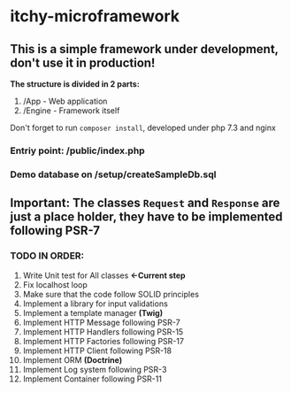 # itchy-microframework

## This is a simple framework under development, don't use it in production!

**The structure is divided in 2 parts:**
1. /App - Web application
2. /Engine - Framework itself

Don't forget to run ```composer install```, developed under php 7.3 and nginx

### Entriy point: /public/index.php
### Demo database on /setup/createSampleDb.sql

## Important: The classes `Request` and `Response` are just a place holder, they have to be implemented following PSR-7



### TODO IN ORDER:

1. Write Unit test for All classes **<-Current step**
2. Fix localhost loop
3. Make sure that the code follow SOLID principles
4. Implement a library for input validations
5. Implement a template manager **(Twig)**
6. Implement HTTP Message following PSR-7
7. Implement HTTP Handlers following PSR-15
8. Implement HTTP Factories following PSR-17
9. Implement HTTP Client following PSR-18
10. Implement ORM **(Doctrine)**
11. Implement Log system following PSR-3
12. Implement Container following PSR-11
